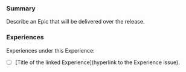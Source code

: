 <!--This is  a template - feel free to delete any and all of it and replace as appropriate-->

### Summary

Describe an Epic that will be delivered over the release.


<!--We will include a markdown list of all Experiences uner this Epic-->

### Experiences

Experiences under this Experience:

- [ ] [Title of the linked Experience](hyperlink to the Experience issue).
